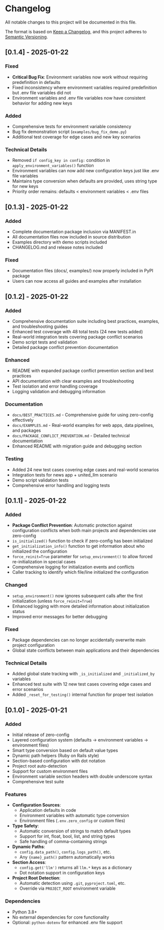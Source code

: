 # Changelog

All notable changes to this project will be documented in this file.

The format is based on [Keep a Changelog](https://keepachangelog.com/en/1.0.0/),
and this project adheres to [Semantic Versioning](https://semver.org/spec/v2.0.0.html).

## [0.1.4] - 2025-01-22

### Fixed

- **Critical Bug Fix**: Environment variables now work without requiring predefinition in defaults
- Fixed inconsistency where environment variables required predefinition but .env file variables did not
- Environment variables and .env file variables now have consistent behavior for adding new keys

### Added

- Comprehensive tests for environment variable consistency
- Bug fix demonstration script (`examples/bug_fix_demo.py`)
- Additional test coverage for edge cases and new key scenarios

### Technical Details

- Removed `if config_key in config:` condition in `apply_environment_variables()` function
- Environment variables can now add new configuration keys just like .env file variables
- Maintains type conversion when defaults are provided, uses string type for new keys
- Priority order remains: defaults < environment variables < .env files

## [0.1.3] - 2025-01-22

### Added

- Complete documentation package inclusion via MANIFEST.in
- All documentation files now included in source distribution
- Examples directory with demo scripts included
- CHANGELOG.md and release notes included

### Fixed

- Documentation files (docs/, examples/) now properly included in PyPI package
- Users can now access all guides and examples after installation

## [0.1.2] - 2025-01-22

### Added

- Comprehensive documentation suite including best practices, examples, and troubleshooting guides
- Enhanced test coverage with 48 total tests (24 new tests added)
- Real-world integration tests covering package conflict scenarios
- Demo script tests and validation
- Detailed package conflict prevention documentation

### Enhanced

- README with expanded package conflict prevention section and best practices
- API documentation with clear examples and troubleshooting
- Test isolation and error handling coverage
- Logging validation and debugging information

### Documentation

- `docs/BEST_PRACTICES.md` - Comprehensive guide for using zero-config effectively
- `docs/EXAMPLES.md` - Real-world examples for web apps, data pipelines, and packages
- `docs/PACKAGE_CONFLICT_PREVENTION.md` - Detailed technical documentation
- Enhanced README with migration guide and debugging section

### Testing

- Added 24 new test cases covering edge cases and real-world scenarios
- Integration tests for news app + united_llm scenario
- Demo script validation tests
- Comprehensive error handling and logging tests

## [0.1.1] - 2025-01-22

### Added

- **Package Conflict Prevention**: Automatic protection against configuration conflicts when both main projects and dependencies use zero-config
- `is_initialized()` function to check if zero-config has been initialized
- `get_initialization_info()` function to get information about who initialized the configuration
- `force_reinit=True` parameter for `setup_environment()` to allow forced re-initialization in special cases
- Comprehensive logging for initialization events and conflicts
- Caller tracking to identify which file/line initialized the configuration

### Changed

- `setup_environment()` now ignores subsequent calls after the first initialization (unless `force_reinit=True`)
- Enhanced logging with more detailed information about initialization status
- Improved error messages for better debugging

### Fixed

- Package dependencies can no longer accidentally overwrite main project configuration
- Global state conflicts between main applications and their dependencies

### Technical Details

- Added global state tracking with `_is_initialized` and `_initialized_by` variables
- Enhanced test suite with 12 new test cases covering edge cases and error scenarios
- Added `_reset_for_testing()` internal function for proper test isolation

## [0.1.0] - 2025-01-21

### Added

- Initial release of zero-config
- Layered configuration system (defaults → environment variables → environment files)
- Smart type conversion based on default value types
- Dynamic path helpers (Ruby on Rails style)
- Section-based configuration with dot notation
- Project root auto-detection
- Support for custom environment files
- Environment variable section headers with double underscore syntax
- Comprehensive test suite

### Features

- **Configuration Sources**:
  - Application defaults in code
  - Environment variables with automatic type conversion
  - Environment files (`.env.zero_config` or custom files)
- **Type Safety**:
  - Automatic conversion of strings to match default types
  - Support for int, float, bool, list, and string types
  - Safe handling of comma-containing strings
- **Dynamic Paths**:
  - `config.data_path()`, `config.logs_path()`, etc.
  - Any `{name}_path()` pattern automatically works
- **Section Access**:
  - `config.get('llm')` returns all `llm.*` keys as a dictionary
  - Dot notation support in configuration keys
- **Project Root Detection**:
  - Automatic detection using `.git`, `pyproject.toml`, etc.
  - Override via `PROJECT_ROOT` environment variable

### Dependencies

- Python 3.8+
- No external dependencies for core functionality
- Optional: `python-dotenv` for enhanced .env file support
